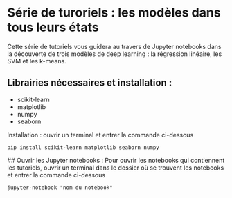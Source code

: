 # Série de turoriels : les modèles dans tous leurs états

Cette série de tutoriels vous guidera au travers de Jupyter notebooks dans la découverte de trois modèles de deep learning : la régression linéaire, les SVM et les k-means.

## Librairies nécessaires et installation :
- scikit-learn
- matplotlib
- numpy
- seaborn

Installation : ouvrir un terminal et entrer la commande ci-dessous

```pip install scikit-learn matplotlib seaborn numpy```

## Ouvrir les Jupyter notebooks : 
Pour ouvrir les notebooks qui contiennent les tutoriels, ouvrir un terminal dans le dossier où se trouvent les notebooks et entrer la commande ci-dessous

```jupyter-notebook "nom du notebook"```


